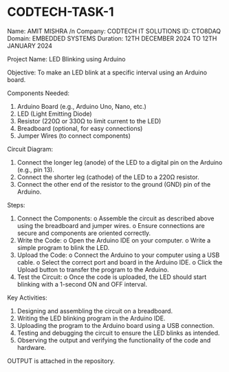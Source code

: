 # CODTECH-TASK-1
Name: AMIT MISHRA /n
Company: CODTECH IT SOLUTIONS
ID: CTO8DAQ
Domain: EMBEDDED SYSTEMS
Duration: 12TH DECEMBER 2024 TO 12TH JANUARY 2024


Project Name: LED Blinking using Arduino

Objective:
To make an LED blink at a specific interval using an Arduino board.

Components Needed:
1.	Arduino Board (e.g., Arduino Uno, Nano, etc.)
2.	LED (Light Emitting Diode)
3.	Resistor (220Ω or 330Ω to limit current to the LED)
4.	Breadboard (optional, for easy connections)
5.	Jumper Wires (to connect components)

Circuit Diagram:
1.	Connect the longer leg (anode) of the LED to a digital pin on the Arduino (e.g., pin 13).
2.	Connect the shorter leg (cathode) of the LED to a 220Ω resistor.
3.	Connect the other end of the resistor to the ground (GND) pin of the Arduino.

Steps:
1.	Connect the Components:
o	Assemble the circuit as described above using the breadboard and jumper wires.
o	Ensure connections are secure and components are oriented correctly.
2.	Write the Code:
o	Open the Arduino IDE on your computer.
o	Write a simple program to blink the LED.
3.	Upload the Code:
o	Connect the Arduino to your computer using a USB cable.
o	Select the correct port and board in the Arduino IDE.
o	Click the Upload button to transfer the program to the Arduino.
4.	Test the Circuit:
o	Once the code is uploaded, the LED should start blinking with a 1-second ON and OFF interval.

Key Activities:
1.	Designing and assembling the circuit on a breadboard.
2.	Writing the LED blinking program in the Arduino IDE.
3.	Uploading the program to the Arduino board using a USB connection.
4.	Testing and debugging the circuit to ensure the LED blinks as intended.
5.	Observing the output and verifying the functionality of the code and hardware.

OUTPUT is attached in the repository.
